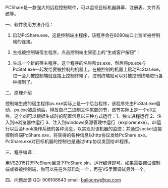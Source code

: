 PCShare是一款强大的远程控制软件，可以监视目标机器屏幕、注册表、文件系统等。

一、软件使用方法介绍：

1. 启动PcShare.exe，这是控制端主程序，该程序会在8080端口上监听被控制端的连接。

2. 生成被控制端宿主程序，点击控制端主界面上的“生成客户按钮”：

3. 生成一个新的宿主程序，这个程序的名称叫ps.exe，然后将ps.exe与PcStat.exe一起发给要被控制的机器上。在被控制的机器上启动PcStat.exe，过一会儿被控制端就连接上控制终端了，控制终端就可以对被控制终端进行各种控制了。


二、原理介绍

控制端生成的宿主程序ps.exe实际上是一个后台程序，该程序先由PcStat.exe启动，ps.exe被启动后，释放自己二进制文件尾部的节，该节实际上是一个dll文件，这个dll可以根据生成时的配置信息以三种方式运行：1、独立进程运行 2、注入到ie浏览器中运行 3、注入到windows资源管理中运行（explorer.exe）。dll运行以后会hook操作系统的各种消息，以实现对该机器的监控；并通过socket连接控制终端PcShare.exe，将获得的各种信息以http协议发给PcShare.exe。PcShare.exe对目标机器的控制也是通过http协议发回给dll程序。


三、程序编译：

用VS2015打开PcShare目录下PcShare.sln，运行编译即可。如果需要调试控制端或者被控制端，你可以先在外部启动一个，再在VS里面调试另外一个。

四、问题反馈
  QQ: 906106643   email: balloonwj@qq.com  

